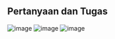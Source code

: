 
<h2>Pertanyaan dan Tugas</h2>

![image](https://github.com/user-attachments/assets/260a383a-02d1-4eb8-9ee2-3d57bd1fd374)
![image](https://github.com/user-attachments/assets/a0bcf061-0d5d-4e13-8664-6f1f0c864ab3)
![image](https://github.com/user-attachments/assets/e5246f3f-30a8-4c6d-b907-cb476df70a60)

